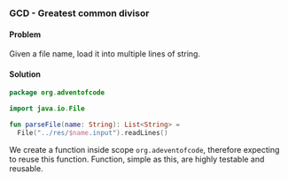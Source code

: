 ### GCD - Greatest common divisor

#### Problem

Given a file name, load it into multiple lines of string.

#### Solution

```kotlin
package org.adventofcode

import java.io.File

fun parseFile(name: String): List<String> =
  File("../res/$name.input").readLines()

```

We create a function inside scope `org.adeventofcode`, therefore expecting to reuse this function. Function, simple as this, are highly testable and reusable. 